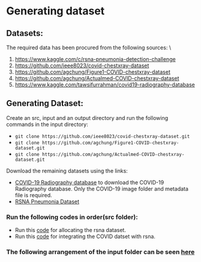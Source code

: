 # Generating dataset

## Datasets:
The required data has been procured from the following sources: \
1) https://www.kaggle.com/c/rsna-pneumonia-detection-challenge
2) https://github.com/ieee8023/covid-chestxray-dataset
3) https://github.com/agchung/Figure1-COVID-chestxray-dataset
4) https://github.com/agchung/Actualmed-COVID-chestxray-dataset
5) https://www.kaggle.com/tawsifurrahman/covid19-radiography-database

## Generating Dataset:
Create an src, input and an output directory and run the following commands in the input directory:
* `git clone https://github.com/ieee8023/covid-chestxray-dataset.git`
* `git clone https://github.com/agchung/Figure1-COVID-chestxray-dataset.git`
* `git clone https://github.com/agchung/Actualmed-COVID-chestxray-dataset.git` 

Download the remaining datasets using the links:
* [COVID-19 Radiography database](https://www.kaggle.com/tawsifurrahman/covid19-radiography-database) to download the COVID-19 Radiography database. Only the COVID-19 image folder and metadata file is required. 
* [RSNA Pneumonia Dataset](https://www.kaggle.com/c/rsna-pneumonia-detection-challenge/data)

### Run the following codes in order(src folder):
* Run this [code](../Codes/rsna_preprocess-Github.ipynb) for allocating the rsna dataset.
* Run this [code](../Codes/covid_preprocess-Github.ipynb) for integrating the COVID datset with rsna.

### The following arrangement of the input folder can be seen [here](arrangement.md)
